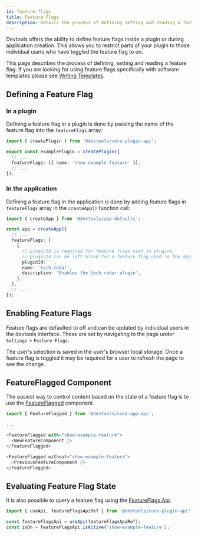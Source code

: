 ```yaml
---
id: feature-flags
title: Feature Flags
description: Details the process of defining setting and reading a feature flag.
---
```


Devtools offers the ability to define feature flags inside a plugin or during application creation. This allows you to restrict parts of your plugin to those individual users who have toggled the feature flag to on.

This page describes the process of defining, setting and reading a feature flag. If you are looking for using feature flags specifically with software templates please see [Writing Templates](https://devtools.khulnasoft.com/docs/features/software-templates/writing-templates#remove-sections-or-fields-based-on-feature-flags).

## Defining a Feature Flag

### In a plugin

Defining a feature flag in a plugin is done by passing the name of the feature flag into the `featureFlags` array:

```ts title="src/plugin.ts"
import { createPlugin } from '@devtools/core-plugin-api';

export const examplePlugin = createPlugin({
  // ...
  featureFlags: [{ name: 'show-example-feature' }],
  // ...
});
```

### In the application

Defining a feature flag in the application is done by adding feature flags in `featureFlags` array in the
`createApp()` function call:

```ts title="packages/app/src/App.tsx"
import { createApp } from '@devtools/app-defaults';

const app = createApp({
  // ...
  featureFlags: [
    {
      // pluginId is required for feature flags used in plugins.
      // pluginId can be left blank for a feature flag used in the application and not in plugins.
      pluginId: '',
      name: 'tech-radar',
      description: 'Enables the tech radar plugin',
    },
  ],
  // ...
});
```

## Enabling Feature Flags

Feature flags are defaulted to off and can be updated by individual users in the devtools interface. These are set by navigating to the page under `Settings` > `Feature Flags`.

The user's selection is saved in the user's browser local storage. Once a feature flag is toggled it may be required for a user to refresh the page to see the change.

## FeatureFlagged Component

The easiest way to control content based on the state of a feature flag is to use the [FeatureFlagged](https://devtools.khulnasoft.com/docs/reference/core-app-api.featureflagged) component.

```ts
import { FeatureFlagged } from '@devtools/core-app-api';

...

<FeatureFlagged with="show-example-feature">
  <NewFeatureComponent />
</FeatureFlagged>

<FeatureFlagged without="show-example-feature">
  <PreviousFeatureComponent />
</FeatureFlagged>
```

## Evaluating Feature Flag State

It is also possible to query a feature flag using the [FeatureFlags Api](https://devtools.khulnasoft.com/docs/reference/core-plugin-api.featureflagsapi).

```ts
import { useApi, featureFlagsApiRef } from '@devtools/core-plugin-api';

const featureFlagsApi = useApi(featureFlagsApiRef);
const isOn = featureFlagsApi.isActive('show-example-feature');
```
